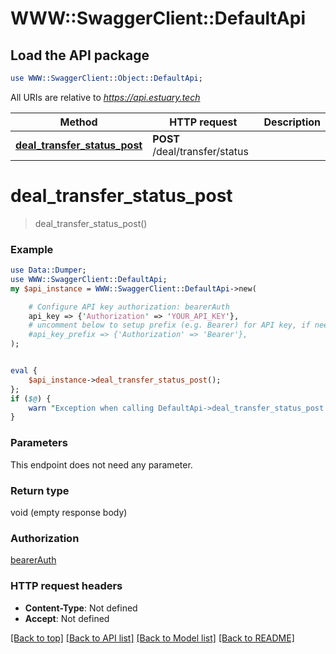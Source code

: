 # WWW::SwaggerClient::DefaultApi

## Load the API package
```perl
use WWW::SwaggerClient::Object::DefaultApi;
```

All URIs are relative to *https://api.estuary.tech*

Method | HTTP request | Description
------------- | ------------- | -------------
[**deal_transfer_status_post**](DefaultApi.md#deal_transfer_status_post) | **POST** /deal/transfer/status | 


# **deal_transfer_status_post**
> deal_transfer_status_post()



### Example 
```perl
use Data::Dumper;
use WWW::SwaggerClient::DefaultApi;
my $api_instance = WWW::SwaggerClient::DefaultApi->new(

    # Configure API key authorization: bearerAuth
    api_key => {'Authorization' => 'YOUR_API_KEY'},
    # uncomment below to setup prefix (e.g. Bearer) for API key, if needed
    #api_key_prefix => {'Authorization' => 'Bearer'},
);


eval { 
    $api_instance->deal_transfer_status_post();
};
if ($@) {
    warn "Exception when calling DefaultApi->deal_transfer_status_post: $@\n";
}
```

### Parameters
This endpoint does not need any parameter.

### Return type

void (empty response body)

### Authorization

[bearerAuth](../README.md#bearerAuth)

### HTTP request headers

 - **Content-Type**: Not defined
 - **Accept**: Not defined

[[Back to top]](#) [[Back to API list]](../README.md#documentation-for-api-endpoints) [[Back to Model list]](../README.md#documentation-for-models) [[Back to README]](../README.md)

